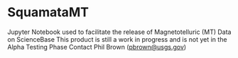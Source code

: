 # SquamataMT
Jupyter Notebook used to facilitate the release of Magnetotelluric (MT) Data on ScienceBase
This product is still a work in progress and is not yet in the Alpha Testing Phase
Contact Phil Brown (pbrown@usgs.gov)
